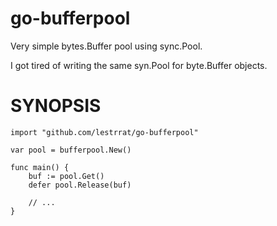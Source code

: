 # go-bufferpool

Very simple bytes.Buffer pool using sync.Pool.

I got tired of writing the same syn.Pool for byte.Buffer objects.

# SYNOPSIS


```
import "github.com/lestrrat/go-bufferpool"

var pool = bufferpool.New()

func main() {
    buf := pool.Get()
    defer pool.Release(buf)

    // ...
}
```
